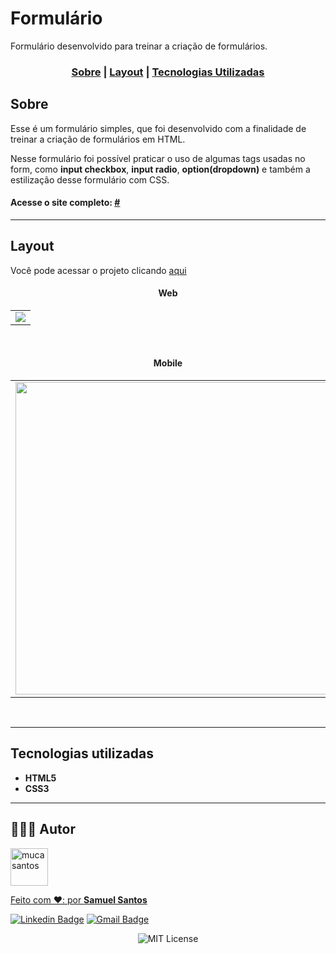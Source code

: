 # Formulário
Formulário desenvolvido para treinar a criação de formulários.


### <p align="center"> [Sobre](#sobre) | [Layout](#layout) | [Tecnologias Utilizadas](#tecnologias-utilizadas) </p>
  

## Sobre 

Esse é um formulário simples, que foi desenvolvido com a finalidade de treinar a criação de formulários em HTML.

Nesse formulário foi possível praticar o uso de algumas tags usadas no form, como **input checkbox**, **input radio**, **option(dropdown)** e também a estilização desse formulário com CSS.

#### Acesse o site completo: <a href="#" target="_blank">#</a> 

---

## Layout

Você pode acessar o projeto clicando <a href="#" target="_blank">aqui</a>


#### <p align="center">Web</p>

<table align="center">
   <tr>
    <td valign="top"><img src="img/web.gif"> </td>
    
   </tr>
 </table>
 <br>


#### <p align="center">Mobile</p> 

<table align="center">
   <tr>
    <td valign="top"><img src="img/mobile.gif" height="500"> </td>
  </tr>
 </table>
 <br>
 
 ---

## Tecnologias utilizadas

- **HTML5**
- **CSS3**


---

## 👩🏻‍💻 Autor

<a href="https://github.com/"> <img src="" width="60px;" alt="mucasantos"/>
  
 Feito com ❤️: por <b>Samuel Santos</b></a>  <a href=""> </a>


[![Linkedin Badge](https://img.shields.io/badge/-LinkedIn-blue?style=flat-square&logo=Linkedin&logoColor=white&link=https://www.linkedin.com/in/samuel-santos-b9a98055/)](https://www.linkedin.com/in/samuel-santos-b9a98055/)
[![Gmail Badge](https://img.shields.io/badge/-mucasantos@gmail.com-D14836?style=flat-square&logo=Gmail&logoColor=white&link=mailto:mucasantos@gmail.com)](mailto:mucasantos@gmail.com)<br>


<p align="center"> <img alt="MIT License" src="https://img.shields.io/badge/license-MIT-green"> </p>
